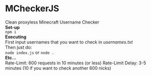 # MCheckerJS
Clean proxyless Minecraft Username Checker
<br>
**Set-up**
<br>
`npm i`
<br>
**Executing**
<br>
First input usernames that you want to check in *usernames.txt*
<br>
Then just do:
<br>
`node index.js` or `node .`
<br>
**Etc...**
<br>
Rate-Limit: 600 requests in 10 minutes (or less)
Rate-Limit Delay: 3-5 minutes (10 if you want to check another 600 nicks)
